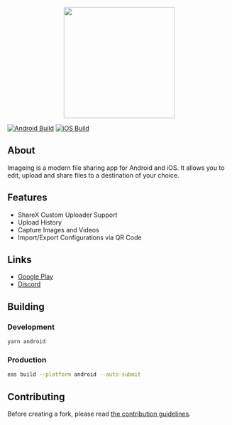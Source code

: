 <p align="center">
  <img src="https://imageing.org/assets/Mark.png" height="250" width="250" >
</p>

[![Android Build](https://github.com/ImageingApp/Imageing/actions/workflows/android-build.yml/badge.svg)](https://github.com/ImageingApp/Imageing/actions/workflows/android-build.yml)
[![iOS Build](https://github.com/ImageingApp/Imageing/actions/workflows/ios-build.yml/badge.svg)](https://github.com/ImageingApp/Imageing/actions/workflows/ios-build.yml)

## About

Imageing is a modern file sharing app for Android and iOS.
It allows you to edit, upload and share files to a destination of your choice.

## Features

- ShareX Custom Uploader Support
- Upload History
- Capture Images and Videos
- Import/Export Configurations via QR Code

## Links

- [Google Play](https://play.google.com/store/apps/details?id=org.imageing.app)
- [Discord](https://discord.gg/9UK5ZcY6By)

## Building

### Development 

```bash
yarn android
```

### Production

```bash
eas build --platform android --auto-submit
```

## Contributing

Before creating a fork, please read [the contribution guidelines](https://github.com/ImageingApp/Imageing/tree/main/.github/CONTRIBUTING.md).
